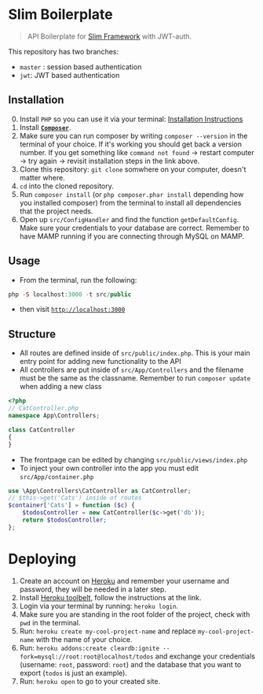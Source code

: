 # Slim Boilerplate

> API Boilerplate for [Slim Framework](https://www.slimframework.com/docs/) with JWT-auth. 

This repository has two branches:
* `master` : session based authentication
* `jwt`: JWT based authentication

## Installation

0. Install `PHP` so you can use it via your terminal: [Installation Instructions](https://github.com/fend17/cms-php-mysql/blob/master/installation.md#sv%C3%A5ra-s%C3%A4ttetd)
1. Install **[`Composer`](https://getcomposer.org/doc/00-intro.md)**.
2. Make sure you can run composer by writing `composer --version` in the terminal of your choice. If it's working you should get back a version number. If you get something like `command not found` -> restart computer -> try again -> revisit installation steps in the link above.
3. Clone this repository: `git clone` somwhere on your computer, doesn't matter where.
4. `cd` into the cloned repository.
3. Run `composer install` (or `php composer.phar install` depending how you installed composer) from the terminal to install all dependencies that the project needs.
4. Open up `src/ConfigHandler` and find the function `getDefaultConfig`. Make sure your credentials to your database are correct. Remember to have MAMP running if you are connecting through MySQL on MAMP.

## Usage

* From the terminal, run the following:
```php
php -S localhost:3000 -t src/public
```
* then visit [`http://localhost:3000`](http://localhost:3000)

## Structure

* All routes are defined inside of `src/public/index.php`. This is your main entry point for adding new functionality to the API
* All controllers are put inside of `src/App/Controllers` and the filename must be the same as the classname. Remember to run `composer update` when adding a new class
```php
<?php
// CatController.php
namespace App\Controllers;

class CatController
{
}
```
* The frontpage can be edited by changing `src/public/views/index.php`
* To inject your own controller into the app you must edit `src/App/container.php`
```php
use \App\Controllers\CatController as CatController;
// $this->get('Cats') inside of routes
$container['Cats'] = function ($c) {
    $todosController = new CatController($c->get('db'));
    return $todosController;
};
```

# Deploying

1. Create an account on [Heroku](https://heroku.com/) and remember your username and password, they will be needed in a later step.
2. Install [Heroku toolbelt](https://devcenter.heroku.com/articles/heroku-cli), follow the instructions at the link.
3. Login via your terminal by running: `heroku login`.
4. Make sure you are standing in the root folder of the project, check with `pwd` in the terminal.
4. Run: `heroku create my-cool-project-name` and replace `my-cool-project-name` with the name of your choice.
5. Run: `heroku addons:create cleardb:ignite --fork=mysql://root:root@localhost/todos` and exchange your credentials (username: `root`, password: `root`) and the database that you want to export (`todos` is just an example).
6. Run: `heroku open` to go to your created site.